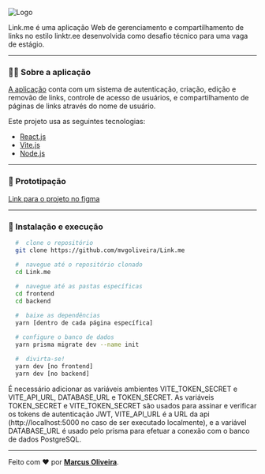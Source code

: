 ![Logo](https://user-images.githubusercontent.com/53785487/214283803-a2de9e5d-3a5b-462b-91ae-ce1ac7c624a9.png)

Link.me é uma aplicação Web de gerenciamento e compartilhamento de links no estilo linktr.ee desenvolvida como desafio técnico para uma vaga de estágio.

---

### :man_technologist: Sobre a aplicação

[A aplicação](https://link-me-sqr.netlify.app/) conta com um sistema de autenticação, criação, edição e removão de links, controle de acesso de usuários, e compartilhamento de páginas de links através do nome de usuário.

Este projeto usa as seguintes tecnologias:

- [React.js](https://reactjs.org)
- [Vite.js](https://vitejs.dev)
- [Node.js](https://nodejs.org/en/)

---

### 🎨 Prototipação
[Link para o projeto no figma](https://www.figma.com/file/chosjspfHPO20qYQBgIZrH/LINK.ME?node-id=0%3A1&t=bJUAjiDouA5f2iUN-1)

---

### 📁 Instalação e execução

```bash
  #  clone o repositório
  git clone https://github.com/mvgoliveira/Link.me

  #  navegue até o repositório clonado
  cd Link.me
  
  #  navegue até as pastas específicas
  cd frontend
  cd backend

  #  baixe as dependências
  yarn [dentro de cada página específica]

  # configure o banco de dados
  yarn prisma migrate dev --name init
 
  #  divirta-se!
  yarn dev [no frontend]
  yarn dev [no backend]
```

É necessário adicionar as variáveis ambientes VITE_TOKEN_SECRET e VITE_API_URL, DATABASE_URL e TOKEN_SECRET.
As variáveis TOKEN_SECRET e VITE_TOKEN_SECRET são usados para assinar e verificar os tokens de autenticação JWT, VITE_API_URL é a URL da api (http://localhost:5000 no caso de ser executado localmente), e a variável DATABASE_URL é usado pelo prisma para efetuar a conexão com o banco de dados PostgreSQL.

<hr>

Feito com :hearts: por **[Marcus Oliveira](https://www.linkedin.com/in/marcus-oliveira-3b92011a7/)**.

